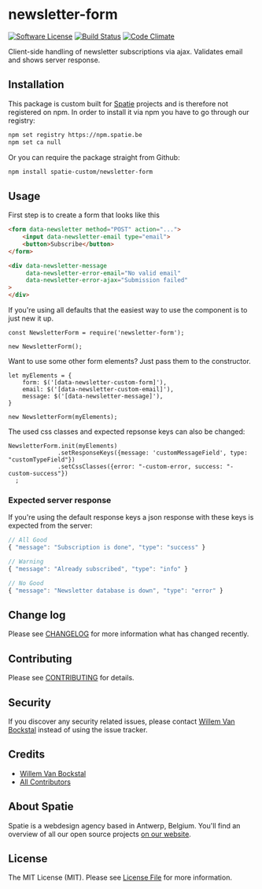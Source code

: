 # newsletter-form

[![Software License](https://img.shields.io/badge/license-MIT-brightgreen.svg?style=flat-square)](LICENSE.md)
[![Build Status](https://img.shields.io/travis/spatie-custom/newsletter-form/master.svg?style=flat-square)](https://travis-ci.org/spatie-custom/newsletter-form)
[![Code Climate](https://img.shields.io/codeclimate/github/spatie-custom/newsletter-form.svg?style=flat-square)](https://img.shields.io/codeclimate/github/spatie-custom/newsletter-form.svg)

Client-side handling of newsletter subscriptions via ajax. Validates email and shows server response.

## Installation

This package is custom built for [Spatie](https://spatie.be) projects and is therefore not registered on npm.
In order to install it via npm you have to go through our registry:

```bash
npm set registry https://npm.spatie.be
npm set ca null
```

Or you can require the package straight from Github:

```bash
npm install spatie-custom/newsletter-form
```

## Usage

First step is to create a form that looks like this
```html
<form data-newsletter method="POST" action="...">
    <input data-newsletter-email type="email">
    <button>Subscribe</button>
</form>

<div data-newsletter-message 
     data-newsletter-error-email="No valid email" 
     data-newsletter-error-ajax="Submission failed" 
>
</div>
```

If you're using all defaults that the easiest way to use the component is to just new it up.

```es6
const NewsletterForm = require('newsletter-form');

new NewsletterForm();
```

Want to use some other form elements? Just pass them to the constructor.

```es6
let myElements = {
    form: $('[data-newsletter-custom-form]'),
    email: $('[data-newsletter-custom-email]'),
    message: $('[data-newsletter-message]'),
}

new NewsletterForm(myElements);
```

The used css classes and expected repsonse keys can also be changed:

```es6
NewsletterForm.init(myElements)
              .setResponseKeys({message: 'customMessageField', type: "customTypeField"})
              .setCssClasses({error: "-custom-error, success: "-custom-success"})
  ;
```

### Expected server response

If you're using the default response keys a json response with these keys is expected from the server:

```js
// All Good
{ "message": "Subscription is done", "type": "success" }

// Warning 
{ "message": "Already subscribed", "type": "info" }

// No Good
{ "message": "Newsletter database is down", "type": "error" }
```

## Change log

Please see [CHANGELOG](CHANGELOG.md) for more information what has changed recently.

## Contributing

Please see [CONTRIBUTING](CONTRIBUTING.md) for details.

## Security

If you discover any security related issues, please contact [Willem Van Bockstal](https://github.com/willemvb) instead of using the issue tracker.

## Credits

- [Willem Van Bockstal](https://github.com/willemvb)
- [All Contributors](../../contributors)

## About Spatie
Spatie is a webdesign agency based in Antwerp, Belgium. You'll find an overview of all our open source projects [on our website](https://spatie.be/opensource).

## License

The MIT License (MIT). Please see [License File](LICENSE.md) for more information.
